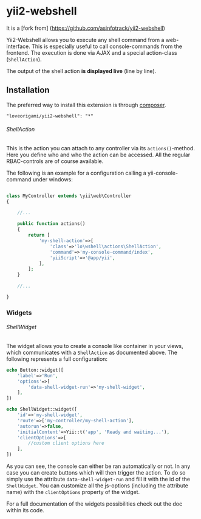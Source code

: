 # yii2-webshell

It is a [fork from] (https://github.com/asinfotrack/yii2-webshell)

Yii2-Webshell allows you to execute any shell command from a web-interface. This is especially useful
to call console-commands from the frontend. The execution is done via AJAX and a special action-class
(`ShellAction`).

The output of the shell action __is displayed live__ (line by line). 


## Installation
The preferred way to install this extension is through [composer](http://getcomposer.org/download/).

	"loveorigami/yii2-webshell": "*"

###### ShellAction

This is the action you can attach to any controller via its `actions()`-method. Here you define who and who
the action can be accessed. All the regular RBAC-controls are of course available.

The following is an example for a configuration calling a yii-console-command under windows:

```php

class MyController extends \yii\web\Controller
{

	//...
	
	public function actions()
	{
		return [
			'my-shell-action'=>[
				'class'=>'lo\wshell\actions\ShellAction',
				'command'=>'my-console-command/index',
				'yiiScript'=>'@app/yii',
			],
		];
	}
	
	//...

}

```

### Widgets

###### ShellWidget

The widget allows you to create a console like container in your views, which communicates with a `ShellAction`
as documented above. The following represents a full configuration:

```php
echo Button::widget([
	'label'=>'Run', 
	'options'=>[
		'data-shell-widget-run'=>'my-shell-widget',
	],
]) 

echo ShellWidget::widget([
	'id'=>'my-shell-widget',
	'route'=>['my-controller/my-shell-action'],
	'autorun'=>false,
	'initialContent'=>Yii::t('app', 'Ready and waiting...'),
	'clientOptions'=>[
        //custom client options here
	],
]) 
```

As you can see, the console can either be ran automatically or not. In any case you can create buttons which will then
trigger the action. To do so simply use the attribute `data-shell-widget-run` and fill it with the id of the `ShellWidget`.
You can customize all the js-options (including the attribute name) with the `clientOptions` property of the widget.

For a full documentation of the widgets possibilities check out the doc within its code.
